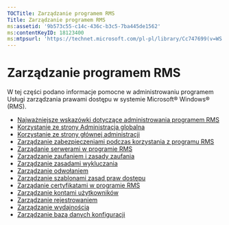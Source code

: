 ```yaml
---
TOCTitle: Zarządzanie programem RMS
Title: Zarządzanie programem RMS
ms:assetid: '9b573c55-c14c-436c-b3c5-7ba445de1562'
ms:contentKeyID: 18123400
ms:mtpsurl: 'https://technet.microsoft.com/pl-pl/library/Cc747699(v=WS.10)'
---
```


Zarządzanie programem RMS
=========================

W tej części podano informacje pomocne w administrowaniu programem Usługi zarządzania prawami dostępu w systemie Microsoft® Windows® (RMS).

-   [Najważniejsze wskazówki dotyczące administrowania programem RMS](https://technet.microsoft.com/385f8112-da00-417f-a2b8-42dc1e06b717)
-   [Korzystanie ze strony Administracja globalna](https://technet.microsoft.com/57bbf402-2351-4dee-823c-27f4dd32447c)
-   [Korzystanie ze strony głównej administracji](https://technet.microsoft.com/6c155977-bd0e-47d6-ac65-1746cddb505e)
-   [Zarządzanie zabezpieczeniami podczas korzystania z programu RMS](https://technet.microsoft.com/62050812-de4f-4392-8d63-f2f89aa01ed4)
-   [Zarządanie serwerami w programie RMS](https://technet.microsoft.com/7dcd8edc-5d88-421c-b95a-142202d691f0)
-   [Zarządzanie zaufaniem i zasady zaufania](https://technet.microsoft.com/1c96ee74-fd28-4511-be21-087e2b04c3ee)
-   [Zarządzanie zasadami wykluczania](https://technet.microsoft.com/ee31e099-e095-4648-95da-0009fbeb48cb)
-   [Zarządzanie odwołaniem](https://technet.microsoft.com/df732a7d-1fb0-4845-87ca-fab4bc5f98a0)
-   [Zarządzanie szablonami zasad praw dostępu](https://technet.microsoft.com/718286dc-3399-4556-96c9-ec3a33d31877)
-   [Zarządanie certyfikatami w programie RMS](https://technet.microsoft.com/ff11a03c-927a-48a7-a462-ffd2c3f684c2)
-   [Zarządzanie kontami użytkowników](https://technet.microsoft.com/a4d90f3d-ba1b-40e0-b5c2-e0065cac962f)
-   [Zarządzanie rejestrowaniem](https://technet.microsoft.com/8fccfc57-2135-494e-8e44-f6191bf5e4a0)
-   [Zarządzanie wydajnością](https://technet.microsoft.com/72ff5946-12c4-410f-81e7-99aeb3ad623c)
-   [Zarządzanie bazą danych konfiguracji](https://technet.microsoft.com/21551ca0-d09e-48ee-a9b3-287ed4586db7)
